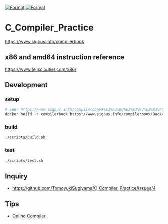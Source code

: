 [![Format](https://github.com/sensuikan1973/C_Compiler_Practice/workflows/Format/badge.svg)](https://github.com/sensuikan1973/C_Compiler_Practice/actions)
[![Format](https://github.com/sensuikan1973/C_Compiler_Practice/workflows/Test/badge.svg)](https://github.com/sensuikan1973/C_Compiler_Practice/actions)

# C_Compiler_Practice

https://www.sigbus.info/compilerbook

## x86 and amd64 instruction reference

https://www.felixcloutier.com/x86/

## Development

### setup

```sh
# See: https://www.sigbus.info/compilerbook#%E3%82%BB%E3%83%83%E3%83%88%E3%82%A2%E3%83%83%E3%83%97%E6%89%8B%E9%A0%86
docker build -t compilerbook https://www.sigbus.info/compilerbook/Dockerfile
```

### build

```sh
./scripts/build.sh
```

### test

```sh
./scripts/test.sh
```

## Inquiry

- https://github.com/TomoyukiSugiyama/C_Compiler_Practice/issues/4

## Tips

- [Online Compiler](https://godbolt.org/z/RyNqgE)
